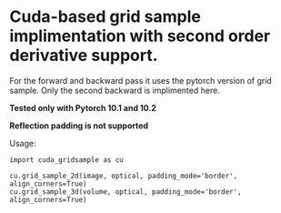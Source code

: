 # Cuda-based grid sample implimentation with second order derivative support.

For the forward and backward pass it uses the pytorch version of grid sample.
Only the second backward is implimented here.

**Tested only with Pytorch 10.1 and 10.2**

**Reflection padding is not supported**

Usage:
```
import cuda_gridsample as cu

cu.grid_sample_2d(image, optical, padding_mode='border', align_corners=True)
cu.grid_sample_3d(volume, optical, padding_mode='border', align_corners=True)

```
